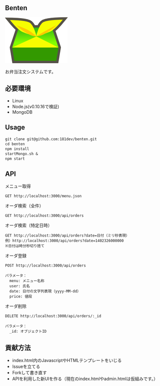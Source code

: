 Benten
--------

![benten](logo.png)


お弁当注文システムです。

必要環境
---------

 * Linux
 * Node.js(v0.10.16で検証)
 * MongoDB

Usage
-------

```
git clone git@github.com:181dev/benten.git
cd benten
npm install
startMongo.sh &
npm start
```

API
------

メニュー取得

```
GET http://localhost:3000/menu.json  
```

オーダ検索（全件）
```
GET http://localhost:3000/api/orders
```

オーダ検索（特定日時）
```
GET http://localhost:3000/api/orders?date=日付（ミリ秒表現）
例）http://localhost:3000/api/orders?date=1402326000000
※日付は時分秒切り捨て
```

オーダ登録
```
POST http://localhost:3000/api/orders

パラメータ：
  menu: メニュー名称
  user: 氏名
  date: 日付の文字列表現（yyyy-MM-dd）
  price: 値段
```

オーダ削除
```
DELETE http://localhost:3000/api/orders/:_id

パラメータ：
  _id: オブジェクトID
```

貢献方法
--------

 * index.html内のJavascriptやHTMLテンプレートをいじる
 * Issueを立てる
 * Forkして書き直す
 * APIを利用した新UIを作る（現在のindex.htmlやadmin.htmlは仮組みです。）